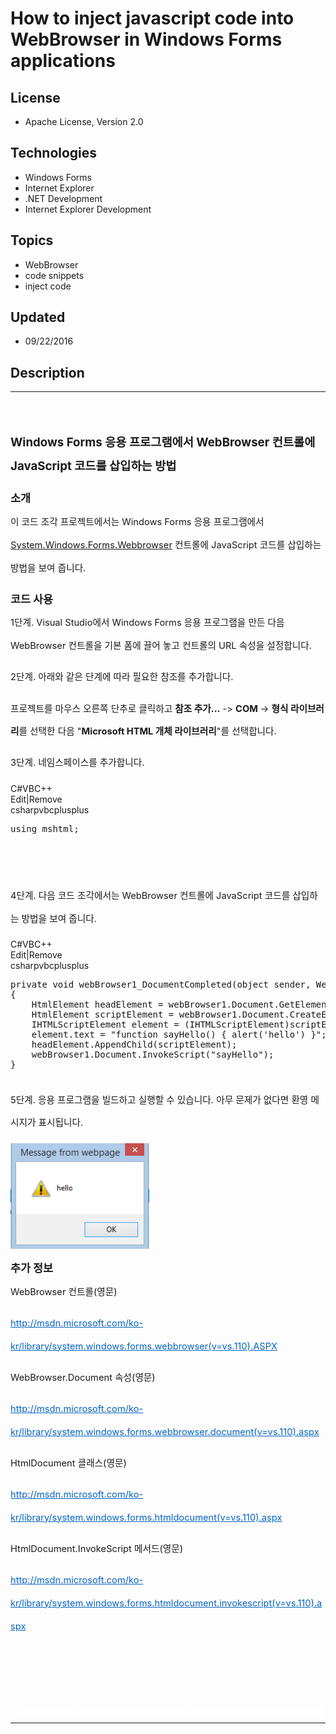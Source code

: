 # How to inject javascript code into WebBrowser in Windows Forms applications
## License
- Apache License, Version 2.0
## Technologies
- Windows Forms
- Internet Explorer
- .NET Development
- Internet Explorer Development
## Topics
- WebBrowser
- code snippets
- inject code
## Updated
- 09/22/2016
## Description

<hr>
<div><a href="http://blogs.msdn.com/b/onecode" style="margin-top:3px"><img src="https://aka.ms/onecodesampletopbanner1" alt="">
</a></div>
<p style="margin-left:0pt; margin-right:0pt; margin-top:24pt; margin-bottom:0pt; font-size:10.0pt; line-height:27.6pt; direction:ltr; unicode-bidi:normal">
<span style="font-weight:bold; font-size:14pt"><span style="font-weight:bold; font-size:14pt">Windows Forms 응용 프로그램에서 WebBrowser 컨트롤에 JavaScript 코드를 삽입하는 방법
</span></span></p>
<p style="margin-left:0pt; margin-right:0pt; margin-top:10pt; margin-bottom:0pt; font-size:10.0pt; line-height:27.6pt; direction:ltr; unicode-bidi:normal">
<span style="font-weight:bold; font-size:13pt"><span style="font-weight:bold; font-size:13pt">소개</span></span></p>
<p style="margin-left:0pt; margin-right:0pt; margin-top:0pt; margin-bottom:10pt; font-size:10.0pt; line-height:27.6pt; direction:ltr; unicode-bidi:normal">
<span style="font-size:11pt"><span style="font-size:11pt">이 코드 조각 프로젝트에서는 Windows Forms 응용 프로그램에서 <a class="libraryLink" href="https://msdn.microsoft.com/ko-KR/library/System.Windows.Forms.Webbrowser.aspx" target="_blank" title="Auto generated link to System.Windows.Forms.Webbrowser">System.Windows.Forms.Webbrowser</a> 컨트롤에 JavaScript 코드를 삽입하는 방법을 보여 줍니다.
</span></span></p>
<p style="margin-left:0pt; margin-right:0pt; margin-top:10pt; margin-bottom:0pt; font-size:10.0pt; line-height:27.6pt; direction:ltr; unicode-bidi:normal">
<span style="font-weight:bold; font-size:13pt"><span style="font-weight:bold; font-size:13pt">코드 사용</span></span></p>
<p style="margin-left:0pt; margin-right:0pt; margin-top:0pt; margin-bottom:10pt; font-size:10.0pt; line-height:27.6pt; direction:ltr; unicode-bidi:normal">
<span style="font-size:11pt"><span style="font-size:11pt">1단계. Visual Studio에서 Windows Forms 응용 프로그램을 만든 다음 WebBrowser 컨트롤을 기본 폼에 끌어 놓고
</span><span>컨트롤의 URL 속성을 설정합니다.</span></span></p>
<p style="margin-left:0pt; margin-right:0pt; margin-top:0pt; margin-bottom:10pt; font-size:10.0pt; line-height:27.6pt; direction:ltr; unicode-bidi:normal">
<span style="font-size:11pt"><span style="font-size:11pt">2단계. 아래와 같은 단계에 따라 필요한 참조를 추가합니다</span><span style="font-size:11pt">.</span></span></p>
<p style="margin-left:0pt; margin-right:0pt; margin-top:0pt; margin-bottom:10pt; font-size:10.0pt; line-height:27.6pt; direction:ltr; unicode-bidi:normal">
<span style="font-size:11pt"><span style="font-size:11pt">프로젝트를 마우스 오른쪽 단추로 클릭하고 </span>
<span style="font-weight:bold">참조 추가...</span><span style="font-size:11pt"> -&gt;
</span><span style="font-weight:bold">COM </span><span style="font-size:11pt">-&gt;
</span><span style="font-weight:bold">형식 라이브러리</span><span style="font-size:11pt">를 선택한 다음 &quot;</span><span style="font-weight:bold">Microsoft HTML 개체 라이브러리</span><span>&quot;를 선택합니다.</span></span></p>
<p style="margin-left:0pt; margin-right:0pt; margin-top:0pt; margin-bottom:10pt; font-size:10.0pt; line-height:27.6pt; direction:ltr; unicode-bidi:normal">
<span style="font-size:11pt"><span>3단계. 네임스페이스를 추가합니다. </span></span></p>
<div class="scriptcode">
<div class="pluginEditHolder" pluginCommand="mceScriptCode">
<div class="title"><span>C#</span><span>VB</span><span>C&#43;&#43;</span></div>
<div class="pluginLinkHolder"><span class="pluginEditHolderLink">Edit</span>|<span class="pluginRemoveHolderLink">Remove</span></div>
<span class="hidden">csharp</span><span class="hidden">vb</span><span class="hidden">cplusplus</span>



<pre class="csharp" id="codePreview">using mshtml;
</pre>
</div>
</div>
<div class="endscriptcode">&nbsp;</div>
<p style="margin-left:0pt; margin-right:0pt; margin-top:0pt; margin-bottom:10pt; font-size:10.0pt; line-height:27.6pt; direction:ltr; unicode-bidi:normal">
<span style="font-size:11pt"><span>&nbsp;</span></span></p>
<p style="margin-left:0pt; margin-right:0pt; margin-top:0pt; margin-bottom:10pt; font-size:10.0pt; line-height:27.6pt; direction:ltr; unicode-bidi:normal">
<span style="font-size:11pt"><span>4단계. 다음 코드 조각에서는 WebBrowser 컨트롤에 JavaScript 코드를 삽입하는 방법을 보여 줍니다.</span></span></p>
<div class="scriptcode">
<div class="pluginEditHolder" pluginCommand="mceScriptCode">
<div class="title"><span>C#</span><span>VB</span><span>C&#43;&#43;</span></div>
<div class="pluginLinkHolder"><span class="pluginEditHolderLink">Edit</span>|<span class="pluginRemoveHolderLink">Remove</span></div>
<span class="hidden">csharp</span><span class="hidden">vb</span><span class="hidden">cplusplus</span>



<pre class="csharp" id="codePreview">private void webBrowser1_DocumentCompleted(object sender, WebBrowserDocumentCompletedEventArgs e)
{
    HtmlElement headElement = webBrowser1.Document.GetElementsByTagName(&quot;head&quot;)[0];
    HtmlElement scriptElement = webBrowser1.Document.CreateElement(&quot;script&quot;);
    IHTMLScriptElement element = (IHTMLScriptElement)scriptElement.DomElement;
    element.text = &quot;function sayHello() { alert('hello') }&quot;;
    headElement.AppendChild(scriptElement);
    webBrowser1.Document.InvokeScript(&quot;sayHello&quot;);
}
</pre>
</div>
</div>
<div class="endscriptcode">&nbsp;</div>
<p style="margin-left:0pt; margin-right:0pt; margin-top:0pt; margin-bottom:10pt; font-size:10.0pt; line-height:27.6pt; direction:ltr; unicode-bidi:normal">
<span style="font-size:11pt"><span>5단계. 응용 프로그램을 빌드하고 실행할 수 있습니다. 아무 문제가 없다면 환영 메시지가 표시됩니다.</span></span></p>
<p style="margin-left:0pt; margin-right:0pt; margin-top:0pt; margin-bottom:10pt; font-size:10.0pt; line-height:27.6pt; direction:ltr; unicode-bidi:normal">
<span style="font-size:11pt"><span style="font-size:11pt"><img src="117487-image.png" alt="" width="222" height="169" align="middle">
</span><a name="_GoBack"></a></span></p>
<p style="margin-left:0pt; margin-right:0pt; margin-top:10pt; margin-bottom:0pt; font-size:10.0pt; line-height:27.6pt; direction:ltr; unicode-bidi:normal">
<span style="font-weight:bold; font-size:13pt"><span style="font-weight:bold; font-size:13pt">추가 정보</span></span></p>
<p style="margin-left:0pt; margin-right:0pt; margin-top:0pt; margin-bottom:10pt; font-size:10.0pt; line-height:27.6pt; direction:ltr; unicode-bidi:normal">
<span style="font-size:11pt"><span style="font-size:11pt">WebBrowser 컨트롤(영문)</span></span></p>
<p style="margin-left:0pt; margin-right:0pt; margin-top:0pt; margin-bottom:10pt; font-size:10.0pt; line-height:27.6pt; direction:ltr; unicode-bidi:normal">
<span style="font-size:11pt"><a href="http://msdn.microsoft.com/ko-kr/library/system.windows.forms.webbrowser(v=vs.110).ASPX" style="text-decoration:none"><span style="color:#0563c1; text-decoration:underline">http://msdn.microsoft.com/ko-kr/library/system.windows.forms.webbrowser(v=vs.110).ASPX</span></a></span></p>
<p style="margin-left:0pt; margin-right:0pt; margin-top:0pt; margin-bottom:10pt; font-size:10.0pt; line-height:27.6pt; direction:ltr; unicode-bidi:normal">
<span style="font-size:11pt"><span style="font-size:11pt">WebBrowser.Document 속성(영문)</span></span></p>
<p style="margin-left:0pt; margin-right:0pt; margin-top:0pt; margin-bottom:10pt; font-size:10.0pt; line-height:27.6pt; direction:ltr; unicode-bidi:normal">
<span style="font-size:11pt"><a href="http://msdn.microsoft.com/ko-kr/library/system.windows.forms.webbrowser.document(v=vs.110).aspx" style="text-decoration:none"><span style="color:#0563c1; text-decoration:underline">http://msdn.microsoft.com/ko-kr/library/system.windows.forms.webbrowser.document(v=vs.110).aspx</span></a></span></p>
<p style="margin-left:0pt; margin-right:0pt; margin-top:0pt; margin-bottom:10pt; font-size:10.0pt; line-height:27.6pt; direction:ltr; unicode-bidi:normal">
<span style="font-size:11pt"><span style="font-size:11pt">HtmlDocument 클래스(영문)</span></span></p>
<p style="margin-left:0pt; margin-right:0pt; margin-top:0pt; margin-bottom:10pt; font-size:10.0pt; line-height:27.6pt; direction:ltr; unicode-bidi:normal">
<span style="font-size:11pt"><a href="http://msdn.microsoft.com/ko-kr/library/system.windows.forms.htmldocument(v=vs.110).aspx" style="text-decoration:none"><span style="color:#0563c1; text-decoration:underline">http://msdn.microsoft.com/ko-kr/library/system.windows.forms.htmldocument(v=vs.110).aspx</span></a></span></p>
<p style="margin-left:0pt; margin-right:0pt; margin-top:0pt; margin-bottom:10pt; font-size:10.0pt; line-height:27.6pt; direction:ltr; unicode-bidi:normal">
<span style="font-size:11pt"><span>HtmlDocument.InvokeScript 메서드(영문)</span></span></p>
<p style="margin-left:0pt; margin-right:0pt; margin-top:0pt; margin-bottom:10pt; font-size:10.0pt; line-height:27.6pt; direction:ltr; unicode-bidi:normal">
<span style="font-size:11pt"><a href="http://msdn.microsoft.com/ko-kr/library/system.windows.forms.htmldocument.invokescript(v=vs.110).aspx" style="text-decoration:none"><span style="color:#0563c1; text-decoration:underline">http://msdn.microsoft.com/ko-kr/library/system.windows.forms.htmldocument.invokescript(v=vs.110).aspx</span></a></span></p>
<p style="margin-left:0pt; margin-right:0pt; margin-top:0pt; margin-bottom:10pt; font-size:10.0pt; line-height:27.6pt; direction:ltr; unicode-bidi:normal">
<span style="font-size:11pt">&nbsp;</span></p>
<p style="margin-left:0pt; margin-right:0pt; margin-top:0pt; margin-bottom:10pt; font-size:10.0pt; line-height:27.6pt; direction:ltr; unicode-bidi:normal">
<span style="font-size:11pt">&nbsp;</span></p>
<p style="line-height:0.6pt; color:white">Microsoft All-In-One Code Framework는 개발자들의 실제 문제와 요구에 따라 구성된 중앙 집중식 무료 코드 샘플 라이브러리입니다. 모든 Microsoft 개발 기술에 대한 고객 중심 코드 샘플을 제공하고 일반 프로그래밍 작업 진행에서 개발자의 수고를 더는 것을 목표로 삼고 있습니다. Microsoft 팀은 MSDN 포럼, 소셜 미디어 및 다양한 DEV 커뮤니티에서
 개발자들이 겪는 문제를 확인합니다. 개발자들이 자주 문의하는 프로그래밍 작업을 기반&#51004;로 코드 샘플을 작성하며 개발자들이 짧은 샘플 게시 주기로 이러한 샘플을 다운로드할 수 있습니다. 또한 무료 코드 샘플 요청 서비스를 제공합니다. 이는 Microsoft 개발자 커뮤니티가 Microsoft에서 코드 샘플을 직접 구할 수 있는 사전 대응적인 방식입니다.</p>
<hr>
<div><a href="http://go.microsoft.com/?linkid=9759640" style="margin-top:3px"><img src="http://bit.ly/onecodelogo" alt="">
</a></div>
